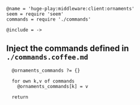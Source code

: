     @name = 'huge-play:middleware:client:ornaments'
    seem = require 'seem'
    commands = require './commands'

    @include = ->

Inject the commands defined in `./commands.coffee.md`
-----------------------------------------------------

      @ornaments_commands ?= {}

      for own k,v of commands
        @ornaments_commands[k] = v

      return
